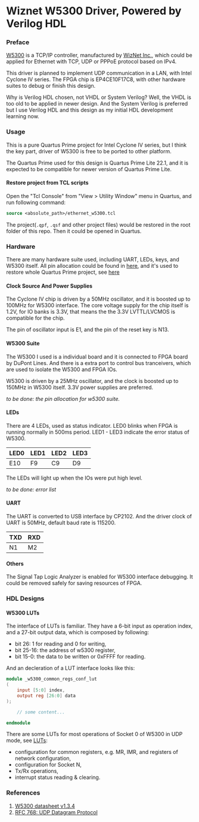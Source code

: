 # Wiznet W5300 Driver, Powered by Verilog HDL

### Preface

[W5300](https://www.wiznet.io/product-item/w5300/) is a TCP/IP controller, manufactured by [WizNet Inc.](https://wiznet.io/), which could be applied for Ethernet with TCP, UDP or PPPoE protocol based on IPv4.

This driver is planned to implement UDP communication in a LAN, with Intel Cyclone IV series. The FPGA chip is EP4CE10F17C8, with other hardware suites to debug or finish this design.

Why is Verilog HDL chosen, not VHDL or System Verilog? Well, the VHDL is too old to be applied in newer design. And the System Verilog is preferred but I use Verilog HDL and this design as my initial HDL development learning now.

### Usage

This is a pure Quartus Prime project for Intel Cyclone IV series, but I think the key part, driver of W5300 is free to be ported to other platform.

The Quartus Prime used for this design is Quartus Prime Lite 22.1, and it is expected to be compatible for newer version of Quartus Prime Lite.

#### Restore project from TCL scripts

Open the "Tcl Console" from "View > Utility Window" menu in Quartus, and run following command:

```tcl
source <absolute_path>/ethernet_w5300.tcl
```

The project(`.qpf`, `.qsf` and other project files) would be restored in the root folder of this repo. Then it could be opened in Quartus.

### Hardware

There are many hardware suite used, including UART, LEDs, keys, and W5300 itself. All pin allocation could be found in [here](./ethernet_w5300.tcl), and it's used to restore whole Quartus Prime project, see [here](#Usage)

#### Clock Source And Power Supplies

The Cyclone IV chip is driven by a 50MHz oscillator, and it is boosted up to 100MHz for W5300 interface. The core voltage supply for the chip itself is 1.2V, for IO banks is 3.3V, that means the the 3.3V LVTTL/LVCMOS is compatible for the chip.

The pin of oscillator input is E1, and the pin of the reset key is N13.

#### W5300 Suite

The W5300 I used is a individual board and it is connected to FPGA board by DuPont Lines. And there is a extra port to control bus tranceivers, which are used to isolate the W5300 and FPGA IOs.

W5300 is driven by a 25MHz oscillator, and the clock is boosted up to 150MHz in W5300 itself. 3.3V power supplies are preferred.

*to be done: the pin allocation for w5300 suite.*

#### LEDs

There are 4 LEDs, used as status indicator. LED0 blinks when FPGA is running normally in 500ms period. LED1 - LED3 indicate the error status of W5300.

LED0 | LED1 | LED2 | LED3
--- | --- | --- | ---
E10 | F9 | C9 | D9

The LEDs will light up when the IOs were put high level.

*to be done: error list*

#### UART

The UART is converted to USB interface by CP2102. And the driver clock of UART is 50MHz, default baud rate is 115200.

TXD | RXD
--- | ---
N1  | M2

#### Others

The Signal Tap Logic Analyzer is enabled for W5300 interface debugging. It could be removed safely for saving resources of FPGA.

### HDL Designs

#### W5300 LUTs

The interface of LUTs is familiar. They have a 6-bit input as operation index, and a 27-bit output data, which is composed by following:

- bit 26: 1 for reading and 0 for writing,
- bit 25-16: the address of w5300 register,
- bit 15-0: the data to be written or 0xFFFF for reading.

And an decleration of a LUT interface looks like this:

```verilog
module _w5300_common_regs_conf_lut
(
    input [5:0] index,
    output reg [26:0] data
);

    // some content...

endmodule
```

There are some LUTs for most operations of Socket 0 of W5300 in UDP mode, see [LUTs](./src/w5300/luts/):

- configuration for common registers, e.g. MR, IMR, and registers of network configuration,
- configuration for Socket N,
- Tx/Rx operations,
- interrupt status reading & clearing.

### References

1. [W5300 datasheet v1.3.4](https://www.wiznet.io/wp-content/uploads/wiznethome/Chip/W5300/Documents/W5300_DS_V134E.pdf)
2. [RFC 768: UDP Datagram Protocol](https://www.rfc-editor.org/rfc/rfc768)
